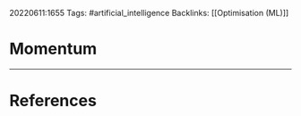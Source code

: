 20220611:1655
Tags: #artificial_intelligence 
Backlinks: [[Optimisation (ML)]]
# Momentum




---
# References
